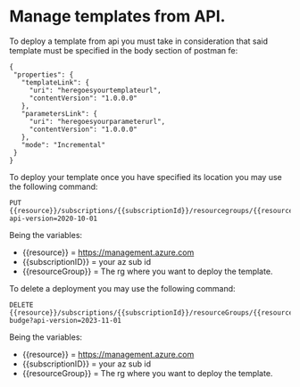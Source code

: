 # Manage templates from API.
To deploy a template from api you must take in consideration that said template must be specified in the body section of postman fe: 
```
{
 "properties": {
   "templateLink": {
     "uri": "heregoesyourtemplateurl",
     "contentVersion": "1.0.0.0"
   },
   "parametersLink": {
     "uri": "heregoesyourparameterurl",
     "contentVersion": "1.0.0.0"
   },
   "mode": "Incremental"
 }
}
```
To deploy your template once you have specified its location you may use the following command: 
```
PUT {{resource}}/subscriptions/{{subscriptionId}}/resourcegroups/{{resourceGroup}}/providers/Microsoft.Resources/deployments/deployfromapi?api-version=2020-10-01
```
Being the variables: 
- {{resource}} = https://management.azure.com
- {{subscriptionID}} = your az sub id
- {{resourceGroup}} = The rg where you want to deploy the template.

To delete a deployment you may use the following command: 
```
DELETE {{resource}}/subscriptions/{{subscriptionId}}/resourceGroups/{{resourceGroup}}/providers/Microsoft.Consumption/budgets/sample-budge?api-version=2023-11-01
```
Being the variables: 
- {{resource}} = https://management.azure.com
- {{subscriptionID}} = your az sub id
- {{resourceGroup}} = The rg where you want to deploy the template.
